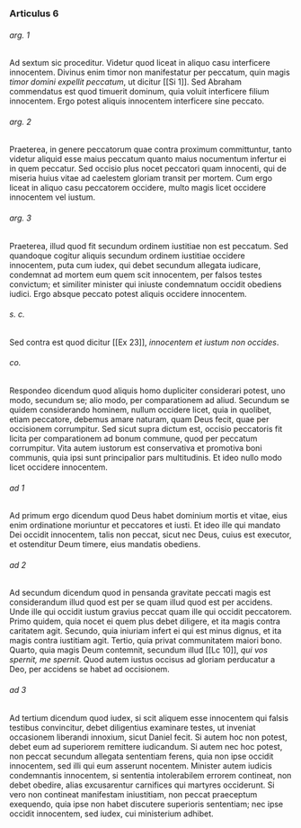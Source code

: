 ### Articulus 6

###### arg. 1
Ad sextum sic proceditur. Videtur quod liceat in aliquo casu interficere innocentem. Divinus enim timor non manifestatur per peccatum, quin magis *timor domini expellit peccatum*, ut dicitur [[Si 1]]. Sed Abraham commendatus est quod timuerit dominum, quia voluit interficere filium innocentem. Ergo potest aliquis innocentem interficere sine peccato.

###### arg. 2
Praeterea, in genere peccatorum quae contra proximum committuntur, tanto videtur aliquid esse maius peccatum quanto maius nocumentum infertur ei in quem peccatur. Sed occisio plus nocet peccatori quam innocenti, qui de miseria huius vitae ad caelestem gloriam transit per mortem. Cum ergo liceat in aliquo casu peccatorem occidere, multo magis licet occidere innocentem vel iustum.

###### arg. 3
Praeterea, illud quod fit secundum ordinem iustitiae non est peccatum. Sed quandoque cogitur aliquis secundum ordinem iustitiae occidere innocentem, puta cum iudex, qui debet secundum allegata iudicare, condemnat ad mortem eum quem scit innocentem, per falsos testes convictum; et similiter minister qui iniuste condemnatum occidit obediens iudici. Ergo absque peccato potest aliquis occidere innocentem.

###### s. c.
Sed contra est quod dicitur [[Ex 23]], *innocentem et iustum non occides*.

###### co.
Respondeo dicendum quod aliquis homo dupliciter considerari potest, uno modo, secundum se; alio modo, per comparationem ad aliud. Secundum se quidem considerando hominem, nullum occidere licet, quia in quolibet, etiam peccatore, debemus amare naturam, quam Deus fecit, quae per occisionem corrumpitur. Sed sicut supra dictum est, occisio peccatoris fit licita per comparationem ad bonum commune, quod per peccatum corrumpitur. Vita autem iustorum est conservativa et promotiva boni communis, quia ipsi sunt principalior pars multitudinis. Et ideo nullo modo licet occidere innocentem.

###### ad 1
Ad primum ergo dicendum quod Deus habet dominium mortis et vitae, eius enim ordinatione moriuntur et peccatores et iusti. Et ideo ille qui mandato Dei occidit innocentem, talis non peccat, sicut nec Deus, cuius est executor, et ostenditur Deum timere, eius mandatis obediens.

###### ad 2
Ad secundum dicendum quod in pensanda gravitate peccati magis est considerandum illud quod est per se quam illud quod est per accidens. Unde ille qui occidit iustum gravius peccat quam ille qui occidit peccatorem. Primo quidem, quia nocet ei quem plus debet diligere, et ita magis contra caritatem agit. Secundo, quia iniuriam infert ei qui est minus dignus, et ita magis contra iustitiam agit. Tertio, quia privat communitatem maiori bono. Quarto, quia magis Deum contemnit, secundum illud [[Lc 10]], *qui vos spernit, me spernit*. Quod autem iustus occisus ad gloriam perducatur a Deo, per accidens se habet ad occisionem.

###### ad 3
Ad tertium dicendum quod iudex, si scit aliquem esse innocentem qui falsis testibus convincitur, debet diligentius examinare testes, ut inveniat occasionem liberandi innoxium, sicut Daniel fecit. Si autem hoc non potest, debet eum ad superiorem remittere iudicandum. Si autem nec hoc potest, non peccat secundum allegata sententiam ferens, quia non ipse occidit innocentem, sed illi qui eum asserunt nocentem. Minister autem iudicis condemnantis innocentem, si sententia intolerabilem errorem contineat, non debet obedire, alias excusarentur carnifices qui martyres occiderunt. Si vero non contineat manifestam iniustitiam, non peccat praeceptum exequendo, quia ipse non habet discutere superioris sententiam; nec ipse occidit innocentem, sed iudex, cui ministerium adhibet.

